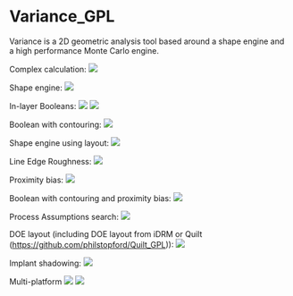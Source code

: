 # Variance_GPL
Variance is a 2D geometric analysis tool based around a shape engine and a high performance Monte Carlo engine.

Complex calculation:
![](https://github.com/philstopford/Variance_GPL/blob/master/Documentation/images/distanceCalc_Filtering.png)

Shape engine:
![](https://github.com/philstopford/Variance_GPL/blob/master/Documentation/images/Sshape.png)

In-layer Booleans:
![](https://github.com/philstopford/Variance_GPL/blob/master/Documentation/images/ilb_3.png)
![](https://github.com/philstopford/Variance_GPL/blob/master/Documentation/images/ilb_12bg.png)

Boolean with contouring:
![](https://github.com/philstopford/Variance_GPL/blob/master/Documentation/ilb_testcase_images/015_002.png)

Shape engine using layout:
![](https://github.com/philstopford/Variance_GPL/blob/master/Documentation/images/biasGDS.png)

Line Edge Roughness:
![](https://github.com/philstopford/Variance_GPL/blob/master/Documentation/images/ler_preview_perlin_lowFreqLayer1_highFreqLayer2.png)

Proximity bias:
![](https://github.com/philstopford/Variance_GPL/blob/master/Documentation/images/proxbias_gaussianFalloff.png)

Boolean with contouring and proximity bias:
![](https://github.com/philstopford/Variance_GPL/blob/master/Documentation/ilb_testcase_images/004_002.png)

Process Assumptions search:
![](https://github.com/philstopford/Variance_GPL/blob/master/Documentation/images/pa_search.png)

DOE layout (including DOE layout from iDRM or Quilt (https://github.com/philstopford/Quilt_GPL)):
![](https://github.com/philstopford/Variance_GPL/blob/master/Documentation/images/gdsDOE_1.png)

Implant shadowing:
![](https://github.com/philstopford/Variance_GPL/blob/master/Documentation/images/implant.png)

Multi-platform
![](https://github.com/philstopford/Variance_GPL/blob/master/Documentation/images/Eto_421_Gtk_1.png)
![](https://github.com/philstopford/Variance_GPL/blob/master/Documentation/images/Eto_421_mac_1.png)
